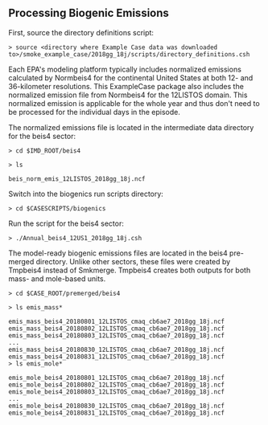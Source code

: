 ## Processing Biogenic Emissions

First, source the directory definitions script:


```
> source <directory where Example Case data was downloaded to>/smoke_example_case/2018gg_18j/scripts/directory_definitions.csh
```

Each EPA's modeling platform typically includes normalized emissions calculated by Normbeis4 for the continental United States at both 12- and 36-kilometer resolutions. This ExampleCase package also includes the normalized emission file from Normbeis4 for the 12LISTOS domain. This normalized emission is applicable for the whole year and thus don't need to be processed for the individual days in the episode. 

The normalized emissions file is located in the intermediate data directory for the beis4 sector:

```
> cd $IMD_ROOT/beis4
```

```
> ls
```

```
beis_norm_emis_12LISTOS_2018gg_18j.ncf
```

Switch into the biogenics run scripts directory:

```
> cd $CASESCRIPTS/biogenics
```


Run the script for the beis4 sector:

```
> ./Annual_beis4_12US1_2018gg_18j.csh
```

The model-ready biogenic emissions files are located in the beis4 pre-merged directory. Unlike other sectors, these files were created by Tmpbeis4 instead of Smkmerge. Tmpbeis4 creates both outputs for both mass- and mole-based units.

```
> cd $CASE_ROOT/premerged/beis4
```

```
> ls emis_mass*
```

```
emis_mass_beis4_20180801_12LISTOS_cmaq_cb6ae7_2018gg_18j.ncf
emis_mass_beis4_20180802_12LISTOS_cmaq_cb6ae7_2018gg_18j.ncf
emis_mass_beis4_20180803_12LISTOS_cmaq_cb6ae7_2018gg_18j.ncf
...
emis_mass_beis4_20180830_12LISTOS_cmaq_cb6ae7_2018gg_18j.ncf
emis_mass_beis4_20180831_12LISTOS_cmaq_cb6ae7_2018gg_18j.ncf
> ls emis_mole*

emis_mole_beis4_20180801_12LISTOS_cmaq_cb6ae7_2018gg_18j.ncf
emis_mole_beis4_20180802_12LISTOS_cmaq_cb6ae7_2018gg_18j.ncf
emis_mole_beis4_20180803_12LISTOS_cmaq_cb6ae7_2018gg_18j.ncf
...
emis_mole_beis4_20180830_12LISTOS_cmaq_cb6ae7_2018gg_18j.ncf
emis_mole_beis4_20180831_12LISTOS_cmaq_cb6ae7_2018gg_18j.ncf
```
 
